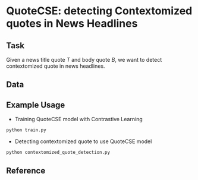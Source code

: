 # QuoteCSE: detecting Contextomized quotes in News Headlines

## Task

Given a news title quote *T* and body quote *B*, we want to detect contextomized quote in news headlines.

## Data


## Example Usage

- Training QuoteCSE model with Contrastive Learning
```python
python train.py 
```

- Detecting contextomized quote to use QuoteCSE model
```python
python contextomized_quote_detection.py 
```


## Reference

